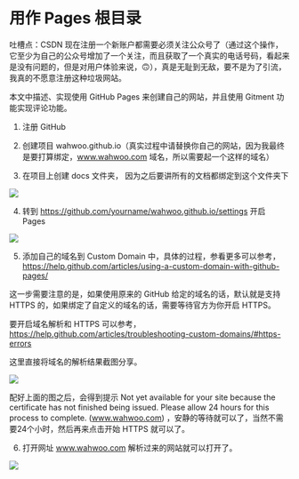 # 用作 Pages 根目录


吐槽点：CSDN 现在注册一个新账户都需要必须关注公众号了（通过这个操作，它至少为自己的公众号增加了一个关注，而且获取了一个真实的电话号码，看起来是没有问题的，但是对用户体验来说，🙃），真是无耻到无敌，要不是为了引流，我真的不愿意注册这种垃圾网站。

本文中描述、实现使用 GitHub Pages 来创建自己的网站，并且使用 Gitment 功能实现评论功能。

1. 注册 GitHub

2. 创建项目 wahwoo.github.io（真实过程中请替换你自己的网站，因为我最终是要打算绑定，www.wahwoo.com 域名，所以需要起一个这样的域名）

3. 在项目上创建 docs 文件夹， 因为之后要讲所有的文档都绑定到这个文件夹下

![](https://ws4.sinaimg.cn/large/006tKfTcly1fsscvnqdznj30ro0ken1g.jpg)

4. 转到 https://github.com/yourname/wahwoo.github.io/settings 开启 Pages

![](https://ws3.sinaimg.cn/large/006tKfTcly1fssey38s6lj30kc0efdit.jpg)

5. 添加自己的域名到 Custom Domain 中，具体的过程，参看更多可以参考，https://help.github.com/articles/using-a-custom-domain-with-github-pages/


这一步需要注意的是，如果使用原来的 GitHub 给定的域名的话，默认就是支持 HTTPS 的，如果绑定了自定义的域名的话，需要等待官方为你开启 HTTPS。

要开启域名解析和 HTTPS 可以参考，https://help.github.com/articles/troubleshooting-custom-domains/#https-errors

这里直接将域名的解析结果截图分享。

![](https://ws2.sinaimg.cn/large/006tKfTcly1fssf9f7dchj311h08hgnc.jpg)

配好上面的图之后，会得到提示  Not yet available for your site because the certificate has not finished being issued.
Please allow 24 hours for this process to complete. (www.wahwoo.com) ，安静的等待就可以了，当然不需要24个小时，然后再来点击开始 HTTPS 就可以了。

6. 打开网址 www.wahwoo.com 解析过来的网站就可以打开了。

![](https://ws1.sinaimg.cn/large/006tKfTcly1fssfeg25eyj30n806jwf4.jpg)
